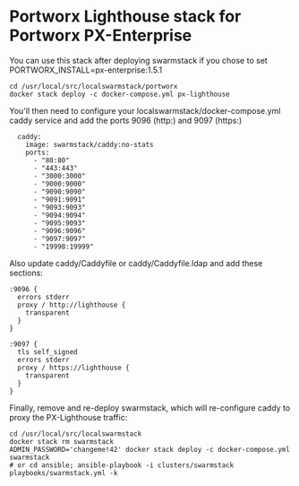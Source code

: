 # Portworx Lighthouse stack for Portworx PX-Enterprise

You can use this stack after deploying swarmstack if you chose to set PORTWORX_INSTALL=px-enterprise:1.5.1

```
cd /usr/local/src/localswarmstack/portworx
docker stack deploy -c docker-compose.yml px-lighthouse 
```

You'll then need to configure your localswarmstack/docker-compose.yml caddy service and add the ports 9096 (http:) and 9097 (https:)

```
  caddy:
    image: swarmstack/caddy:no-stats
    ports:
      - "80:80"
      - "443:443"
      - "3000:3000"
      - "9000:9000"
      - "9090:9090"
      - "9091:9091"
      - "9093:9093"
      - "9094:9094"
      - "9095:9093"
      - "9096:9096"
      - "9097:9097"
      - "19998:19999"
```

Also update caddy/Caddyfile or caddy/Caddyfile.ldap and add these sections:

```
:9096 {
  errors stderr
  proxy / http://lighthouse {
    transparent
  }
}

:9097 {
  tls self_signed
  errors stderr
  proxy / https://lighthouse {
    transparent
  }
}
```

Finally, remove and re-deploy swarmstack, which will re-configure caddy to proxy the PX-Lighthouse traffic:

```
cd /usr/local/src/localswarmstack
docker stack rm swarmstack
ADMIN_PASSWORD='changeme!42' docker stack deploy -c docker-compose.yml swarmstack
# or cd ansible; ansible-playbook -i clusters/swarmstack playbooks/swarmstack.yml -k
```
